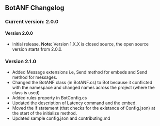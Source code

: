 ## BotANF Changelog
### Current version: 2.0.0

#### Version 2.0.0
- Initial release.
**Note:** Version 1.X.X is closed source, the open source version starts from 2.0.0.

### Version 2.1.0
- Added Message extensions i.e, Send method for embeds and Send method for messages.
- Changed the BotANF class (in BotANF.cs) to Bot because it conflicted with the namespace and changed names across the project (where the class is used)
- Added rules property in BotConfig.cs
- Updated the description of Latency command and the embed.
- Moved the if statement (that checks for the existance of Config.json) at the start of the initialize method.
- Updated sample config.json and contributing.md